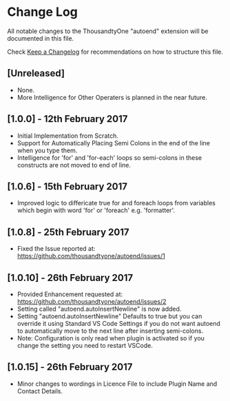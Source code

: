 # Change Log
All notable changes to the ThousandtyOne "autoend" extension will be documented in this file.

Check [Keep a Changelog](http://keepachangelog.com/) for recommendations on how to structure this file.

## [Unreleased]
- None.
- More Intelligence for Other Operaters is planned in the near future.

## [1.0.0] - 12th February 2017
- Initial Implementation from Scratch.
- Support for Automatically Placing Semi Colons in the end of the line when you type them.
- Intelligence for 'for' and 'for-each' loops so semi-colons in these constructs are not moved to end of line.

## [1.0.6] - 15th February 2017
- Improved logic to differicate true for and foreach loops from variables which begin with word 'for' or 'foreach' e.g. 'formatter'.

## [1.0.8] - 25th February 2017
- Fixed the Issue reported at: https://github.com/thousandtyone/autoend/issues/1

## [1.0.10] - 26th February 2017
- Provided Enhancement requested at: https://github.com/thousandtyone/autoend/issues/2
- Setting called "autoend.autoInsertNewline" is now added. 
- Setting "autoend.autoInsertNewline" Defaults to true but you can override it using Standard VS Code Settings if you do not want autoend to automatically move to the next line after inserting semi-colons.
- Note: Configuration is only read when plugin is activated so if you change the setting you need to restart VSCode.

## [1.0.15] - 26th February 2017
- Minor changes to wordings in Licence File to include Plugin Name and Contact Details.